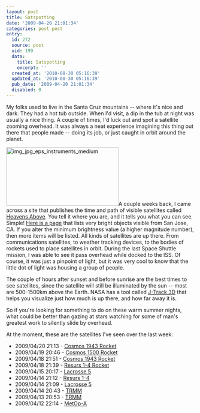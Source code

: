 ```yaml
---
layout: post
title: Satspotting
date: '2009-04-20 21:01:34'
categories: post post
entry:
  id: 272
  source: post
  uid: 199
  data:
    title: Satspotting
    excerpt: ''
  created_at: '2010-08-30 05:16:39'
  updated_at: '2010-08-30 05:16:39'
  pub_date: '2009-04-20 21:01:34'
  disabled: 0
---
```

My folks used to live in the Santa Cruz mountains -- where it's nice and dark.  They had a hot tub outside.  When I'd visit, a dip in the tub at night was usually a nice thing.  A couple of times, I'd luck out and spot a satellite zooming overhead.  It was always a neat experience imagining this thing out there that people made -- doing its job, or just caught in orbit around the planet.

<img src="http://thenobot.org/wp-content/uploads/2009/04/img_jpg_eps_instruments_medium-300x156.jpg" alt="img_jpg_eps_instruments_medium" title="img_jpg_eps_instruments_medium" width="300" height="156" class="alignright size-medium wp-image-200" />A couple weeks back, I came across a site that publishes the time and path of visible satellites called <a href="http://heavens-above.com/">Heavens Above</a>.  You tell it where you are, and it tells you what you can see.  Simple!  <a href="http://heavens-above.com/allsats.asp?Mag=3.5&lat=37.339&lng=-121.894&loc=San+Jose&alt=24&tz=PST">Here is a page</a> that lists very bright objects visible from San Jose, CA.  If you alter the minimum brightness value (a higher magnitude number), then more items will be listed.  All kinds of satellites are up there.  From communications satellites, to weather tracking devices, to the bodies of rockets used to place satellites in orbit.  During the last Space Shuttle mission, I was able to see it pass overhead while docked to the ISS.  Of course, it was just a pinpoint of light, but it was very cool to know that the little dot of light was housing a group of people.

The couple of hours after sunset and before sunrise are the best times to see satellites, since the satellite will still be illuminated by the sun -- most are 500-1500km above the Earth.  NASA has a tool called <a href="http://science.nasa.gov/Realtime/jtrack/3d/JTrack3d.html">J-Track 3D</a> that helps you visualize just how much is up there, and how far away it is.

So if you're looking for something to do on these warm summer nights, what could be better than gazing at stars watching for some of man's greatest work to silently slide by overhead.

At the moment, these are the satellites I've seen over the last week:
<ul class="satlist">
<li>2009/04/20 21:13 - <a href="http://heavens-above.com/satinfo.aspx?SatID=19120">Cosmos 1943 Rocket</a></li>
<li>2009/04/19 20:46 - <a href="http://heavens-above.com/satinfo.aspx?SatID=14373">Cosmos 1500 Rocket</a></li>
<li>2009/04/18 21:51 - <a href="http://heavens-above.com/satinfo.aspx?SatID=19120">Cosmos 1943 Rocket</a></li>
<li>2009/04/18 21:39 - <a href="http://heavens-above.com/satinfo.aspx?SatID=25400">Resurs 1-4 Rocket</a></li>
<li>2009/04/15 20:17 - <a href="http://heavens-above.com/satinfo.aspx?SatID=28646">Lacrosse 5</a></li>
<li>2009/04/14 21:12 - <a href="http://heavens-above.com/satinfo.aspx?SatID=25400">Resurs 1-4</a></li>
<li>2009/04/14 21:09 - <a href="http://heavens-above.com/satinfo.aspx?SatID=28646">Lacrosse 5</a></li>
<li>2009/04/14 20:43 - <a href="http://heavens-above.com/satinfo.aspx?SatID=25063">TRMM</a></li>
<li>2009/04/13 20:53 - <a href="http://heavens-above.com/satinfo.aspx?SatID=25063">TRMM</a></li>
<li>2009/04/12 22:14 - <a href="http://heavens-above.com/satinfo.aspx?SatID=29499">MetOp-A</a></li>
</ul>
